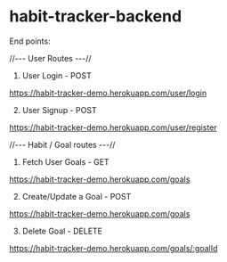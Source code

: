 # habit-tracker-backend

End points:

//--- User Routes ---//

1. User Login - POST

https://habit-tracker-demo.herokuapp.com/user/login

2. User Signup - POST

https://habit-tracker-demo.herokuapp.com/user/register


//--- Habit / Goal routes ---//

1. Fetch User Goals - GET

https://habit-tracker-demo.herokuapp.com/goals

2. Create/Update a Goal - POST

https://habit-tracker-demo.herokuapp.com/goals

3. Delete Goal - DELETE

https://habit-tracker-demo.herokuapp.com/goals/:goalId


